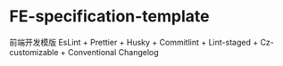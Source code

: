 # FE-specification-template
前端开发模版 EsLint + Prettier + Husky + Commitlint + Lint-staged + Cz-customizable + Conventional Changelog
